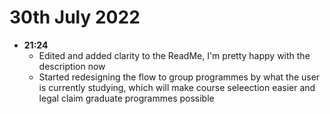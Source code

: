 # 30th July 2022

- **21:24**
  - Edited and added clarity to the ReadMe, I'm pretty happy with the description now
  - Started redesigning the flow to group programmes by what the user is currently studying, which will make course seleection easier and legal claim graduate programmes possible
